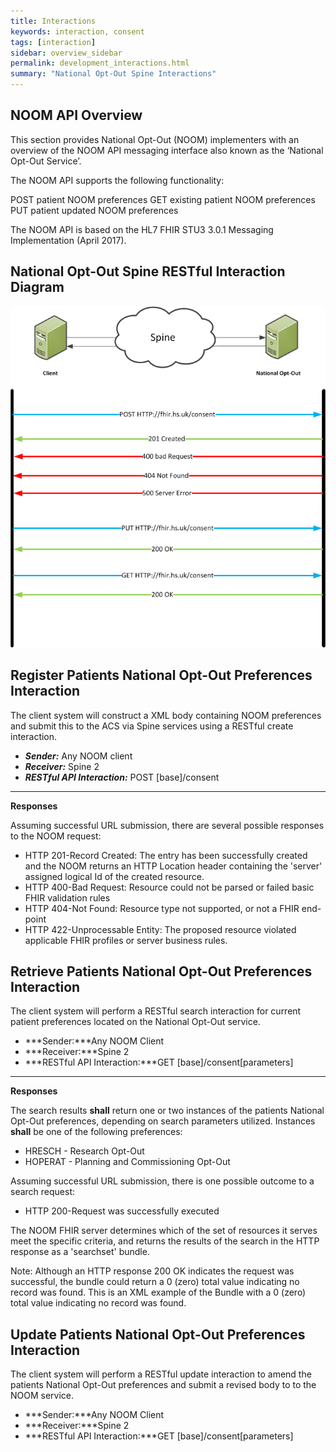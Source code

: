 ```yaml
---
title: Interactions
keywords: interaction, consent
tags: [interaction]
sidebar: overview_sidebar
permalink: development_interactions.html
summary: "National Opt-Out Spine Interactions"
---
```


## NOOM API Overview ##

This section provides National Opt-Out (NOOM) implementers with an overview of the NOOM API messaging interface also known as the ‘National Opt-Out Service’.

The NOOM API supports the following functionality:

POST patient NOOM preferences
GET existing patient NOOM preferences
PUT patient updated NOOM preferences

The NOOM API is based on the HL7 FHIR STU3 3.0.1 Messaging Implementation (April 2017).

## National Opt-Out Spine RESTful Interaction Diagram ##

<img src="images/NOOMInteractions.png">


## Register Patients National Opt-Out Preferences Interaction ##

The client system will construct a XML body containing NOOM preferences and submit this to the ACS via Spine services using a RESTful create interaction.

- ***Sender:*** Any NOOM client
- ***Receiver:*** Spine 2
- ***RESTful API Interaction:*** POST [base]/consent

---

**Responses**

Assuming successful URL submission, there are several possible responses to the NOOM request:

- HTTP 201-Record Created: The entry has been successfully created and the NOOM returns an HTTP Location header containing the 'server' assigned logical Id of the created resource.
- HTTP 400-Bad Request: Resource could not be parsed or failed basic FHIR validation rules
- HTTP 404-Not Found: Resource type not supported, or not a FHIR end-point
- HTTP 422-Unprocessable Entity: The proposed resource violated applicable FHIR profiles or server business rules.

## Retrieve Patients National Opt-Out Preferences Interaction ##

The client system will perform a RESTful search interaction for current patient preferences located on the National Opt-Out service.

- ***Sender:***Any NOOM Client
- ***Receiver:***Spine 2
- ***RESTful API Interaction:***GET [base]/consent[parameters] 

---

**Responses**

The search results **shall** return one or two instances of the patients National Opt-Out preferences, depending on search parameters utilized. Instances **shall** be one of the following preferences:

- HRESCH - Research Opt-Out
- HOPERAT - Planning and Commissioning Opt-Out

Assuming successful URL submission, there is one possible outcome to a search request:

- HTTP 200-Request was successfully executed

The NOOM FHIR server determines which of the set of resources it serves meet the specific criteria, and returns the results of the search in the HTTP response as a 'searchset' bundle.

Note: Although an HTTP response 200 OK indicates the request was successful, the bundle could return a 0 (zero) total value indicating no record was found. This is an XML example of the Bundle with a 0 (zero) total value indicating no record was found.

## Update Patients National Opt-Out Preferences Interaction ##

The client system will perform a RESTful update interaction to amend the patients National Opt-Out preferences and submit a revised body to to the NOOM service.

- ***Sender:***Any NOOM Client
- ***Receiver:***Spine 2
- ***RESTful API Interaction:***GET [base]/consent[parameters] 
